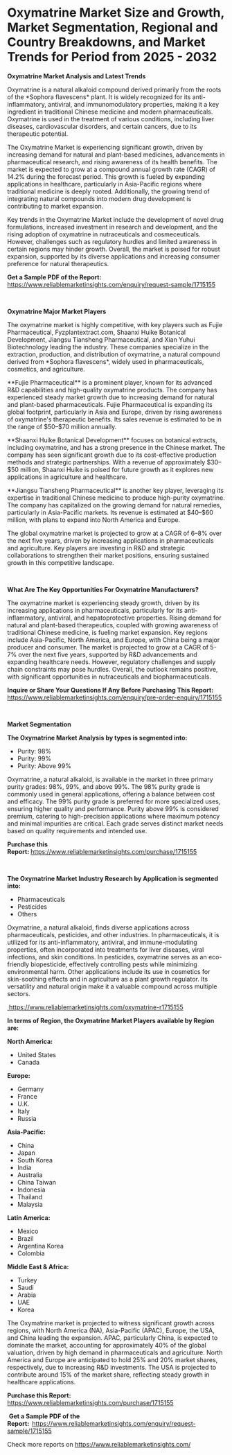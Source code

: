 <p><h1>Oxymatrine Market Size and Growth, Market Segmentation, Regional and Country Breakdowns, and Market Trends for Period from 2025 -  2032</h1></p><p><strong>Oxymatrine Market Analysis and Latest Trends</strong></p>
<p><p>Oxymatrine is a natural alkaloid compound derived primarily from the roots of the *Sophora flavescens* plant. It is widely recognized for its anti-inflammatory, antiviral, and immunomodulatory properties, making it a key ingredient in traditional Chinese medicine and modern pharmaceuticals. Oxymatrine is used in the treatment of various conditions, including liver diseases, cardiovascular disorders, and certain cancers, due to its therapeutic potential.</p><p>The Oxymatrine Market is experiencing significant growth, driven by increasing demand for natural and plant-based medicines, advancements in pharmaceutical research, and rising awareness of its health benefits. The market is expected to grow at a compound annual growth rate (CAGR) of 14.2% during the forecast period. This growth is fueled by expanding applications in healthcare, particularly in Asia-Pacific regions where traditional medicine is deeply rooted. Additionally, the growing trend of integrating natural compounds into modern drug development is contributing to market expansion.</p><p>Key trends in the Oxymatrine Market include the development of novel drug formulations, increased investment in research and development, and the rising adoption of oxymatrine in nutraceuticals and cosmeceuticals. However, challenges such as regulatory hurdles and limited awareness in certain regions may hinder growth. Overall, the market is poised for robust expansion, supported by its diverse applications and increasing consumer preference for natural therapeutics.</p></p>
<p><strong>Get a Sample PDF of the Report:&nbsp;</strong> <a href="https://www.reliablemarketinsights.com/enquiry/request-sample/1715155?utm_campaign=1937&utm_medium=2&utm_source=Github&utm_content=ia&utm_term=25012025&utm_id=oxymatrine">https://www.reliablemarketinsights.com/enquiry/request-sample/1715155</a></p>
<p>&nbsp;</p>
<p><strong>Oxymatrine Major Market Players</strong></p>
<p><p>The oxymatrine market is highly competitive, with key players such as Fujie Pharmaceutical, Fyzplantextract.com, Shaanxi Huike Botanical Development, Jiangsu Tiansheng Pharmaceutical, and Xian Yuhui Biotechnology leading the industry. These companies specialize in the extraction, production, and distribution of oxymatrine, a natural compound derived from *Sophora flavescens*, widely used in pharmaceuticals, cosmetics, and agriculture.</p><p>**Fujie Pharmaceutical** is a prominent player, known for its advanced R&D capabilities and high-quality oxymatrine products. The company has experienced steady market growth due to increasing demand for natural and plant-based pharmaceuticals. Fujie Pharmaceutical is expanding its global footprint, particularly in Asia and Europe, driven by rising awareness of oxymatrine's therapeutic benefits. Its sales revenue is estimated to be in the range of $50–$70 million annually.</p><p>**Shaanxi Huike Botanical Development** focuses on botanical extracts, including oxymatrine, and has a strong presence in the Chinese market. The company has seen significant growth due to its cost-effective production methods and strategic partnerships. With a revenue of approximately $30–$50 million, Shaanxi Huike is poised for future growth as it explores new applications in agriculture and healthcare.</p><p>**Jiangsu Tiansheng Pharmaceutical** is another key player, leveraging its expertise in traditional Chinese medicine to produce high-purity oxymatrine. The company has capitalized on the growing demand for natural remedies, particularly in Asia-Pacific markets. Its revenue is estimated at $40–$60 million, with plans to expand into North America and Europe.</p><p>The global oxymatrine market is projected to grow at a CAGR of 6–8% over the next five years, driven by increasing applications in pharmaceuticals and agriculture. Key players are investing in R&D and strategic collaborations to strengthen their market positions, ensuring sustained growth in this competitive landscape.</p></p>
<p>&nbsp;</p>
<p><strong>What Are The Key Opportunities For Oxymatrine Manufacturers?</strong></p>
<p><p>The oxymatrine market is experiencing steady growth, driven by its increasing applications in pharmaceuticals, particularly for its anti-inflammatory, antiviral, and hepatoprotective properties. Rising demand for natural and plant-based therapeutics, coupled with growing awareness of traditional Chinese medicine, is fueling market expansion. Key regions include Asia-Pacific, North America, and Europe, with China being a major producer and consumer. The market is projected to grow at a CAGR of 5-7% over the next five years, supported by R&D advancements and expanding healthcare needs. However, regulatory challenges and supply chain constraints may pose hurdles. Overall, the outlook remains positive, with significant opportunities in nutraceuticals and biopharmaceuticals.</p></p>
<p><strong>Inquire or Share Your Questions If Any Before Purchasing This Report:</strong> <a href="https://www.reliablemarketinsights.com/enquiry/pre-order-enquiry/1715155?utm_campaign=1937&utm_medium=2&utm_source=Github&utm_content=ia&utm_term=25012025&utm_id=oxymatrine">https://www.reliablemarketinsights.com/enquiry/pre-order-enquiry/1715155</a></p>
<p>&nbsp;</p>
<p><strong>Market Segmentation</strong></p>
<p><strong>The Oxymatrine Market Analysis by types is segmented into:</strong></p>
<p><ul><li>Purity: 98%</li><li>Purity: 99%</li><li>Purity: Above 99%</li></ul></p>
<p><p>Oxymatrine, a natural alkaloid, is available in the market in three primary purity grades: 98%, 99%, and above 99%. The 98% purity grade is commonly used in general applications, offering a balance between cost and efficacy. The 99% purity grade is preferred for more specialized uses, ensuring higher quality and performance. Purity above 99% is considered premium, catering to high-precision applications where maximum potency and minimal impurities are critical. Each grade serves distinct market needs based on quality requirements and intended use.</p></p>
<p><strong>Purchase this Report:&nbsp;</strong><a href="https://www.reliablemarketinsights.com/purchase/1715155?utm_campaign=1937&utm_medium=2&utm_source=Github&utm_content=ia&utm_term=25012025&utm_id=oxymatrine">https://www.reliablemarketinsights.com/purchase/1715155</a></p>
<p>&nbsp;</p>
<p><strong>The Oxymatrine Market Industry Research by Application is segmented into:</strong></p>
<p><ul><li>Pharmaceuticals</li><li>Pesticides</li><li>Others</li></ul></p>
<p><p>Oxymatrine, a natural alkaloid, finds diverse applications across pharmaceuticals, pesticides, and other industries. In pharmaceuticals, it is utilized for its anti-inflammatory, antiviral, and immune-modulating properties, often incorporated into treatments for liver diseases, viral infections, and skin conditions. In pesticides, oxymatrine serves as an eco-friendly biopesticide, effectively controlling pests while minimizing environmental harm. Other applications include its use in cosmetics for skin-soothing effects and in agriculture as a plant growth regulator. Its versatility and natural origin make it a valuable compound across multiple sectors.</p></p>
<p><a href="https://www.reliablemarketinsights.com/oxymatrine-r1715155?utm_campaign=1937&utm_medium=2&utm_source=Github&utm_content=ia&utm_term=25012025&utm_id=oxymatrine">&nbsp;https://www.reliablemarketinsights.com/oxymatrine-r1715155</a></p>
<p><strong>In terms of Region, the Oxymatrine Market Players available by Region are:</strong></p>
<p>
    <p> <strong> North America: </strong>
        <ul>
            <li>United States</li>
            <li>Canada</li>
        </ul>
        </p> 
    <p> <strong> Europe: </strong>
        <ul>
            <li>Germany</li>
            <li>France</li>
            <li>U.K.</li>
            <li>Italy</li>
            <li>Russia</li>
        </ul>
        </p> 
    <p> <strong> Asia-Pacific: </strong>
        <ul>
            <li>China</li>
            <li>Japan</li>
            <li>South Korea</li>
            <li>India</li>
            <li>Australia</li>
            <li>China Taiwan</li>
            <li>Indonesia</li>
            <li>Thailand</li>
            <li>Malaysia</li>
        </ul>
        </p> 
    <p> <strong> Latin America: </strong>
        <ul>
            <li>Mexico</li>
            <li>Brazil</li>
            <li>Argentina Korea</li>
            <li>Colombia</li>
        </ul>
        </p> 
    <p> <strong> Middle East & Africa: </strong>
        <ul>
            <li>Turkey</li>
            <li>Saudi</li>
            <li>Arabia</li>
            <li>UAE</li>
            <li>Korea</li>
        </ul>
    </p>
    </p>
<p><p>The Oxymatrine market is projected to witness significant growth across regions, with North America (NA), Asia-Pacific (APAC), Europe, the USA, and China leading the expansion. APAC, particularly China, is expected to dominate the market, accounting for approximately 40% of the global valuation, driven by high demand in pharmaceuticals and agriculture. North America and Europe are anticipated to hold 25% and 20% market shares, respectively, due to increasing R&D investments. The USA is projected to contribute around 15% of the market share, reflecting steady growth in healthcare applications.</p></p>
<p><strong>Purchase this Report: </strong><a href="https://www.reliablemarketinsights.com/purchase/1715155?utm_campaign=1937&utm_medium=2&utm_source=Github&utm_content=ia&utm_term=25012025&utm_id=oxymatrine">https://www.reliablemarketinsights.com/purchase/1715155</a></p>
<p>&nbsp;<strong>Get a Sample PDF of the Report:&nbsp;&nbsp;</strong><a href="https://www.reliablemarketinsights.com/enquiry/request-sample/1715155?utm_campaign=1937&utm_medium=2&utm_source=Github&utm_content=ia&utm_term=25012025&utm_id=oxymatrine">https://www.reliablemarketinsights.com/enquiry/request-sample/1715155</a></p>
<p><strong></strong></p>
<p>Check more reports on <a href="https://www.reliablemarketinsights.com/?utm_campaign=1937&utm_medium=2&utm_source=Github&utm_content=ia&utm_term=25012025&utm_id=oxymatrine">https://www.reliablemarketinsights.com/</a></p>
